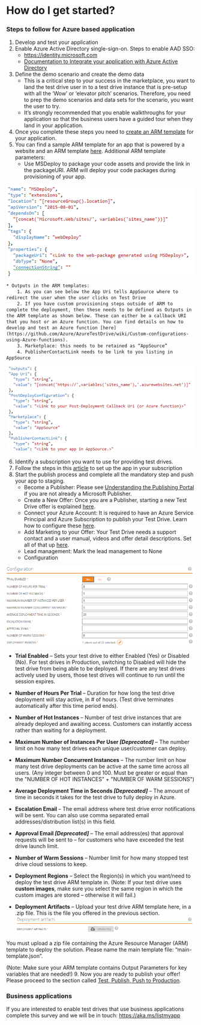 # How do I get started? #

### Steps to follow for Azure based application 


1. Develop and test your application 
2. Enable Azure Active Directory single-sign-on. Steps to enable AAD SSO: 
    *  https://identity.microsoft.com
    *  [Documentation to Integrate your application with Azure Active Directory](https://docs.microsoft.com/en-us/azure/active-directory/develop/active-directory-integrating-applications#adding-an-application)
3.	Define the demo scenario and create the demo data
    * This is a critical step to your success in the marketplace, you want to land the test drive user in to a test drive instance that is pre-setup with all the ‘Wow’ or ‘elevator pitch’ scenarios. Therefore, you need to prep the demo scenarios and data sets for the scenario, you want the user to try. 
    * It’s strongly recommended that you enable walkthroughs for your application so that the business users have a guided tour when they land in your application. 
4.	Once you complete these steps you need to [create an ARM template](https://docs.microsoft.com/en-us/azure/azure-resource-manager/resource-group-authoring-templates) for your application. 
5.	You can find a sample ARM template for an app that is powered by a website and an ARM template [here](https://github.com/Azure/AzureTestDrive/blob/master/AzureTestDriveImages/main-template.json). Additional ARM template parameters: 
    * Use MSDeploy to package your code assets and provide the link in the packageURI. ARM will deploy your code packages during provisioning of your app. 

![](https://github.com/Azure/AzureTestDrive/blob/master/AzureTestDriveImages/HowDoesItWork5.5.png)


    * Outputs in the ARM templates: 
        1. As you can see below the App Uri tells AppSource where to redirect the user when the user clicks on Test Drive 
        2. If you have custom provisioning steps outside of ARM to complete the deployment, then these needs to be defined as Outputs in the ARM template as shown below. These can either be a callback URI that you host or an Azure function. You can find details on how to develop and test an Azure function [here](https://github.com/Azure/AzureTestDrive/wiki/Custom-configurations-using-Azure-functions). 
        3. Marketplace: this needs to be retained as “AppSource”
        4. PublisherContactLink needs to be link to you listing in AppSource

![](https://github.com/Azure/AzureTestDrive/blob/master/AzureTestDriveImages/HowDoesItWork6.png)

6.	Identify a subscription you want to use for providing test drives. 
7.	Follow the steps in this [article](https://github.com/Azure/AzureTestDrive/wiki/Setup-your-Azure-subscription-for-Test-Drives) to set up the app in your subscription 
8.	Start the publish process and complete all the mandatory step and push your app to staging. 
    * Become a Publisher: Please see [Understanding the Publishing Portal](https://github.com/Azure/AzureTestDrive/wiki/Understanding-the-Publishing-Portal) if you are not already a Microsoft Publisher.
    * 	Create a New Offer: Once you are a Publisher, starting a new Test Drive offer is explained [here](https://github.com/Azure/AzureTestDrive/wiki/Create-a-New-Offer).
    * 	Connect your Azure Account: It is required to have an Azure Service Principal and Azure Subscription to publish your Test Drive. Learn how to configure these [here](https://github.com/Azure/AzureTestDrive/wiki/Connect-your-Azure-Account).
    * 	Add Marketing to your Offer: Your Test Drive needs a support contact and a user manual, videos and offer detail descriptions. Set all of that up [here](https://github.com/Azure/AzureTestDrive/wiki/Add-Marketing-to-your-Offer).
    * 	Lead management: Mark the lead management to None
    * 	Configuration

![](https://github.com/Azure/AzureTestDrive/blob/master/AzureTestDriveImages/config4.png)

*	<b>Trial Enabled</b> – Sets your test drive to either Enabled (Yes) or Disabled (No). For test drives in Production, switching to Disabled will hide the test drive from being able to be deployed. If there are any test drives actively used by users, those test drives will continue to run until the session expires.

*	<b>Number of Hours Per Trial</b> –  Duration for how long the test drive deployment will stay active, in # of hours. (Test drive terminates automatically after this time period ends).

*	<b>Number of Hot Instances</b> – Number of test drive instances that are already deployed and awaiting access. Customers can instantly access rather than waiting for a deployment.
 
*	<b>Maximum Number of Instances Per User _**[Deprecated]**_</b> – The number limit on how many test drives each unique user/customer can deploy.

*	<b>Maximum Number Concurrent Instances</b> – The number limit on how many test drive deployments can be active at the same time across all users. (Any integer between 0 and 100. Must be greater or equal than the "NUMBER OF HOT INSTANCES" + "NUMBER OF WARM SESSIONS")

*	<b>Average Deployment Time in Seconds _**[Deprecated]**_</b> – The amount of time in seconds it takes for the test drive to fully deploy in Azure. 

*	<b>Escalation Email</b> – The email address where test drive error notifications will be sent. You can also use comma separated email addresses/distribution list(s) in this field.


*	<b>Approval Email _**[Deprecated]**_</b> – The email address(es) that approval requests will be sent to – for customers who have exceeded the test drive launch limit.


*	<b>Number of Warm Sessions</b> – Number limit for how many stopped test drive cloud sessions to keep.

*	<b>Deployment Regions</b> – Select the Region(s) in which you want/need to deploy the test drive ARM template in.
  (Note: If your test drive uses <b>custom images</b>, make sure you select the same region in which the custom images are stored – otherwise it will fail.)
*	<b>Deployment Artifacts</b> – Upload your test drive ARM template here, in a .zip file. This is the file you offered in the previous section.
![](https://github.com/Azure/AzureTestDrive/blob/master/AzureTestDriveImages/config6.png)

  You must upload a zip file containing the Azure Resource Manager (ARM) template to deploy the solution. Please name the main template file: “main-template.json”. 

  (Note: Make sure your ARM template contains Output Parameters for key variables that are needed!)
9.	Now you are ready to publish your offer! Please proceed to the section called [Test, Publish, Push to Production](https://github.com/Azure/AzureTestDrive/wiki/Test,-Publish,-Push-to-Production).

### Business applications 
If you are interested to enable test drives that use business applications complete this survey and we will be in touch: https://aka.ms/listmyapp
